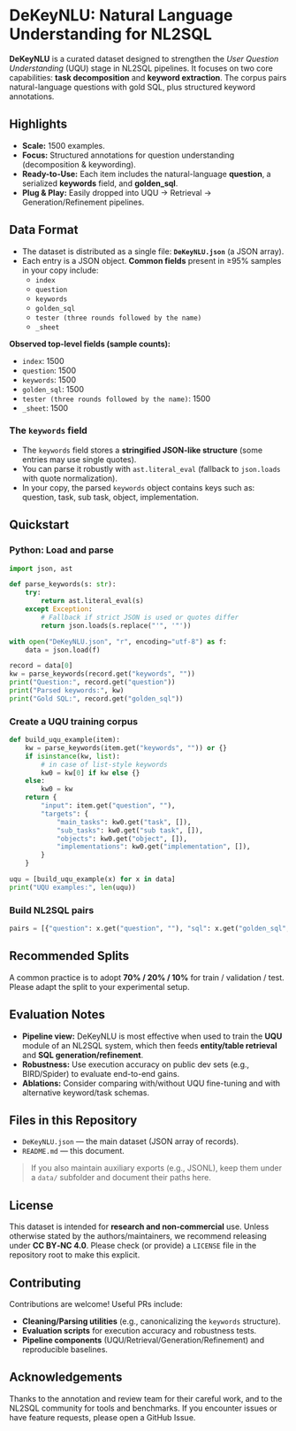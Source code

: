# DeKeyNLU: Natural Language Understanding for NL2SQL

**DeKeyNLU** is a curated dataset designed to strengthen the *User Question Understanding* (UQU) stage in NL2SQL pipelines. 
It focuses on two core capabilities: **task decomposition** and **keyword extraction**. 
The corpus pairs natural-language questions with gold SQL, plus structured keyword annotations.


## Highlights

- **Scale:** 1500 examples.
- **Focus:** Structured annotations for question understanding (decomposition & keywording).
- **Ready-to-Use:** Each item includes the natural-language **question**, a serialized **keywords** field, and **golden_sql**.
- **Plug & Play:** Easily dropped into UQU → Retrieval → Generation/Refinement pipelines.


## Data Format

- The dataset is distributed as a single file: **`DeKeyNLU.json`** (a JSON array).  
- Each entry is a JSON object. **Common fields** present in ≥95% samples in your copy include:
  - `index`
  - `question`
  - `keywords`
  - `golden_sql`
  - `tester (three rounds followed by the name)`
  - `_sheet` 

**Observed top-level fields (sample counts):**
- `index`: 1500
- `question`: 1500
- `keywords`: 1500
- `golden_sql`: 1500
- `tester (three rounds followed by the name)`: 1500
- `_sheet`: 1500

### The `keywords` field
- The `keywords` field stores a **stringified JSON-like structure** (some entries may use single quotes).  
- You can parse it robustly with `ast.literal_eval` (fallback to `json.loads` with quote normalization).
- In your copy, the parsed `keywords` object contains keys such as: question, task, sub task, object, implementation.


## Quickstart

### Python: Load and parse

```python
import json, ast

def parse_keywords(s: str):
    try:
        return ast.literal_eval(s)
    except Exception:
        # Fallback if strict JSON is used or quotes differ
        return json.loads(s.replace("'", '"'))

with open("DeKeyNLU.json", "r", encoding="utf-8") as f:
    data = json.load(f)

record = data[0]
kw = parse_keywords(record.get("keywords", ""))
print("Question:", record.get("question"))
print("Parsed keywords:", kw)
print("Gold SQL:", record.get("golden_sql"))
```

### Create a UQU training corpus
```python
def build_uqu_example(item):
    kw = parse_keywords(item.get("keywords", "")) or {}
    if isinstance(kw, list):
        # in case of list-style keywords
        kw0 = kw[0] if kw else {}
    else:
        kw0 = kw
    return {
        "input": item.get("question", ""),
        "targets": {
            "main_tasks": kw0.get("task", []),
            "sub_tasks": kw0.get("sub task", []),
            "objects": kw0.get("object", []),
            "implementations": kw0.get("implementation", []),
        }
    }

uqu = [build_uqu_example(x) for x in data]
print("UQU examples:", len(uqu))
```

### Build NL2SQL pairs
```python
pairs = [{"question": x.get("question", ""), "sql": x.get("golden_sql", "")} for x in data]
```


## Recommended Splits

A common practice is to adopt **70% / 20% / 10%** for train / validation / test.
Please adapt the split to your experimental setup.


## Evaluation Notes

- **Pipeline view:** DeKeyNLU is most effective when used to train the **UQU** module of an NL2SQL system, 
  which then feeds **entity/table retrieval** and **SQL generation/refinement**.
- **Robustness:** Use execution accuracy on public dev sets (e.g., BIRD/Spider) to evaluate end-to-end gains.
- **Ablations:** Consider comparing with/without UQU fine-tuning and with alternative keyword/task schemas.


## Files in this Repository

- `DeKeyNLU.json` — the main dataset (JSON array of records).
- `README.md` — this document.

> If you also maintain auxiliary exports (e.g., JSONL), keep them under a `data/` subfolder and document their paths here.


## License

This dataset is intended for **research and non‑commercial** use.
Unless otherwise stated by the authors/maintainers, we recommend releasing under **CC BY‑NC 4.0**.
Please check (or provide) a `LICENSE` file in the repository root to make this explicit.



## Contributing

Contributions are welcome! Useful PRs include:
- **Cleaning/Parsing utilities** (e.g., canonicalizing the `keywords` structure).
- **Evaluation scripts** for execution accuracy and robustness tests.
- **Pipeline components** (UQU/Retrieval/Generation/Refinement) and reproducible baselines.


## Acknowledgements

Thanks to the annotation and review team for their careful work, and to the NL2SQL community for tools and benchmarks.
If you encounter issues or have feature requests, please open a GitHub Issue.
